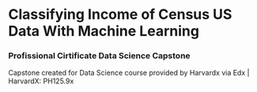 #  Classifying Income of Census US Data With Machine Learning

### Profissional Cirtificate Data Science Capstone

Capstone created for Data Science course provided by Harvardx via Edx | HarvardX: PH125.9x

